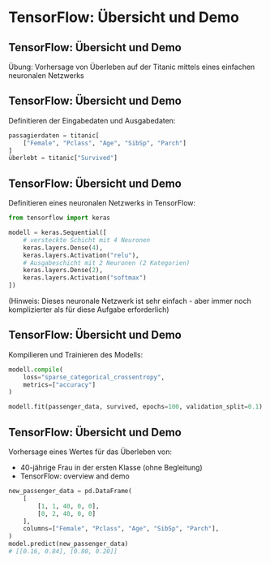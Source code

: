 # TensorFlow: Übersicht und Demo

## TensorFlow: Übersicht und Demo

Übung: Vorhersage von Überleben auf der Titanic mittels eines einfachen neuronalen Netzwerks

## TensorFlow: Übersicht und Demo

Definitieren der Eingabedaten und Ausgabedaten:

```py
passagierdaten = titanic[
    ["Female", "Pclass", "Age", "SibSp", "Parch"]
]
überlebt = titanic["Survived"]
```

## TensorFlow: Übersicht und Demo

Definitieren eines neuronalen Netzwerks in TensorFlow:

```py
from tensorflow import keras

modell = keras.Sequential([
    # versteckte Schicht mit 4 Neuronen
    keras.layers.Dense(4),
    keras.layers.Activation("relu"),
    # Ausgabeschicht mit 2 Neuronen (2 Kategorien)
    keras.layers.Dense(2),
    keras.layers.Activation("softmax")
])
```

(Hinweis: Dieses neuronale Netzwerk ist sehr einfach - aber immer noch komplizierter als für diese Aufgabe erforderlich)

## TensorFlow: Übersicht und Demo

Kompilieren und Trainieren des Modells:

```py
modell.compile(
    loss="sparse_categorical_crossentropy",
    metrics=["accuracy"]
)

modell.fit(passenger_data, survived, epochs=100, validation_split=0.1)
```

## TensorFlow: Übersicht und Demo

Vorhersage eines Wertes für das Überleben von:

- 40-jährige Frau in der ersten Klasse (ohne Begleitung)
- TensorFlow: overview and demo

```py
new_passenger_data = pd.DataFrame(
    [
        [1, 1, 40, 0, 0],
        [0, 2, 40, 0, 0]
    ],
    columns=["Female", "Pclass", "Age", "SibSp", "Parch"],
)
model.predict(new_passenger_data)
# [[0.16, 0.84], [0.80, 0.20]]
```
